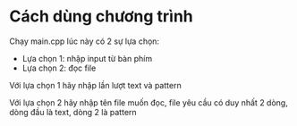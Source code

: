 # Cách dùng chương trình

Chạy main.cpp lúc này có 2 sự lựa  chọn:
+ Lựa chọn 1: nhập input từ bàn phím
+ Lựa chọn 2: đọc file

Với lựa chọn 1 hãy nhập lần lượt text và pattern

Với lựa chọn 2 hãy nhập tên file muốn đọc, file yêu cầu có duy nhất 2 dòng, dòng đầu là text, dòng 2 là pattern